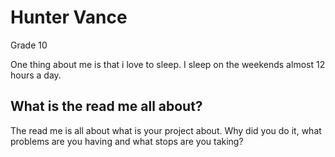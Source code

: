 # Hunter Vance

Grade 10

One thing about me is that i love to sleep. I sleep on the weekends almost 12 hours a day.

## What is the read me all about?

The read me is all about what is your project about. Why did you do it, what problems are you having and what stops are you taking? 

